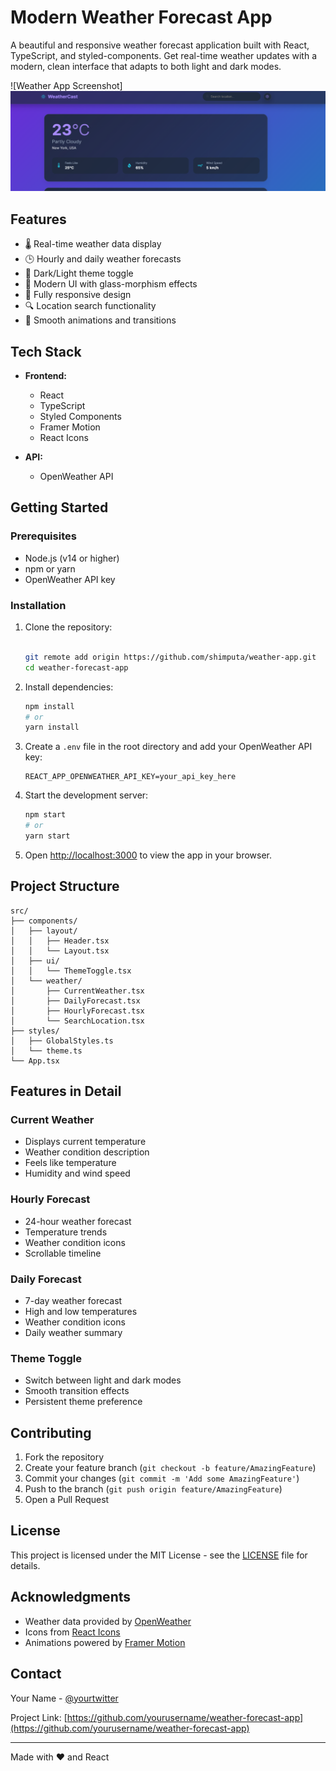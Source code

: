 # Modern Weather Forecast App

A beautiful and responsive weather forecast application built with React, TypeScript, and styled-components. Get real-time weather updates with a modern, clean interface that adapts to both light and dark modes.

![Weather App Screenshot]
![alt text](image.png)

## Features

- 🌡️ Real-time weather data display
- 🕒 Hourly and daily weather forecasts
- 🌙 Dark/Light theme toggle
- 🎨 Modern UI with glass-morphism effects
- 📱 Fully responsive design
- 🔍 Location search functionality
- 💨 Smooth animations and transitions

## Tech Stack

- **Frontend:**
  - React
  - TypeScript
  - Styled Components
  - Framer Motion
  - React Icons

- **API:**
  - OpenWeather API

## Getting Started

### Prerequisites

- Node.js (v14 or higher)
- npm or yarn
- OpenWeather API key

### Installation

1. Clone the repository:
   ```bash

   git remote add origin https://github.com/shimputa/weather-app.git
   cd weather-forecast-app
   ```

2. Install dependencies:
   ```bash
   npm install
   # or
   yarn install
   ```

3. Create a `.env` file in the root directory and add your OpenWeather API key:
   ```env
   REACT_APP_OPENWEATHER_API_KEY=your_api_key_here
   ```

4. Start the development server:
   ```bash
   npm start
   # or
   yarn start
   ```

5. Open [http://localhost:3000](http://localhost:3000) to view the app in your browser.

## Project Structure

```
src/
├── components/
│   ├── layout/
│   │   ├── Header.tsx
│   │   └── Layout.tsx
│   ├── ui/
│   │   └── ThemeToggle.tsx
│   └── weather/
│       ├── CurrentWeather.tsx
│       ├── DailyForecast.tsx
│       ├── HourlyForecast.tsx
│       └── SearchLocation.tsx
├── styles/
│   ├── GlobalStyles.ts
│   └── theme.ts
└── App.tsx
```

## Features in Detail

### Current Weather
- Displays current temperature
- Weather condition description
- Feels like temperature
- Humidity and wind speed

### Hourly Forecast
- 24-hour weather forecast
- Temperature trends
- Weather condition icons
- Scrollable timeline

### Daily Forecast
- 7-day weather forecast
- High and low temperatures
- Weather condition icons
- Daily weather summary

### Theme Toggle
- Switch between light and dark modes
- Smooth transition effects
- Persistent theme preference

## Contributing

1. Fork the repository
2. Create your feature branch (`git checkout -b feature/AmazingFeature`)
3. Commit your changes (`git commit -m 'Add some AmazingFeature'`)
4. Push to the branch (`git push origin feature/AmazingFeature`)
5. Open a Pull Request

## License

This project is licensed under the MIT License - see the [LICENSE](LICENSE) file for details.

## Acknowledgments

- Weather data provided by [OpenWeather](https://openweathermap.org/)
- Icons from [React Icons](https://react-icons.github.io/react-icons/)
- Animations powered by [Framer Motion](https://www.framer.com/motion/)

## Contact

Your Name - [@yourtwitter](https://twitter.com/yourtwitter)

Project Link: [https://github.com/yourusername/weather-forecast-app](https://github.com/yourusername/weather-forecast-app)

---

Made with ❤️ and React
